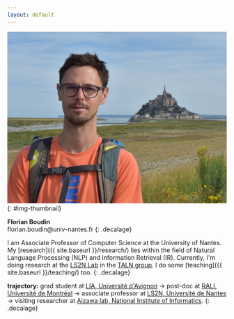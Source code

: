 ```yaml
---
layout: default
---
```


![Picture of Florian Boudin](data/florian-boudin.jpg){: #img-thumbnail}

**Florian Boudin**<br>
<span id="courriel">&#102;&#108;&#111;&#114;&#105;&#097;&#110;&#046;&#098;&#111;&#117;&#100;&#105;&#110;&#064;&#117;&#110;&#105;&#118;&#045;&#110;&#097;&#110;&#116;&#101;&#115;&#046;&#102;&#114;</span>
{: .decalage}

I am Associate Professor of Computer Science at the University of Nantes.
My [research]({{ site.baseurl }}/research/) lies within the field of Natural Language Processing (NLP) and Information Retrieval (IR).
Currently, I'm doing research at the [LS2N Lab](http://www.ls2n.fr) in the [TALN group](http://taln.ls2n.fr).
I do some [teaching]({{ site.baseurl }}/teaching/) too.
{: .decalage}

**trajectory:** grad student at [LIA, Université d'Avignon](http://lia.univ-avignon.fr) &rarr; post-doc at [RALI, Université de Montréal](http://rali.iro.umontreal.ca) &rarr; associate professor at [LS2N, Université de Nantes](http://www.ls2n.fr) &rarr; visiting researcher at [Aizawa lab, National Institute of Informatics](http://www-al.nii.ac.jp/).
{: .decalage}